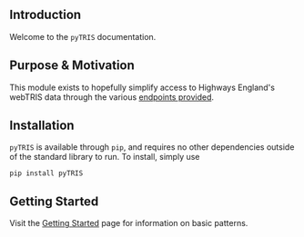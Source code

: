 ## Introduction
Welcome to the `pyTRIS` documentation. 

## Purpose & Motivation
This module exists to hopefully simplify access to Highways England's webTRIS 
data through the various [endpoints provided](<http://webtris.highwaysengland.co.uk/api/swagger/ui/index>).

## Installation
`pyTRIS` is available through `pip`, and requires no other dependencies outside
of the standard library to run. To install, simply use

```shell
pip install pyTRIS
```

## Getting Started
Visit the [Getting Started](./getting-started.md) page for information on basic 
patterns.